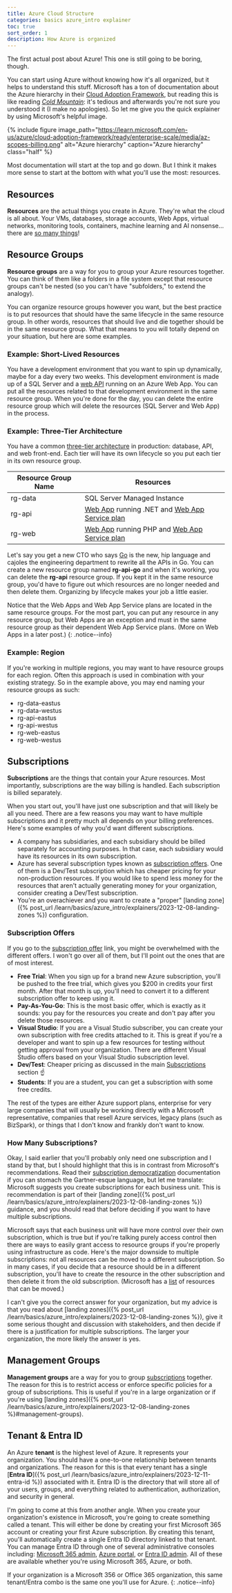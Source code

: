 ```yaml
---
title: Azure Cloud Structure
categories: basics azure_intro explainer
toc: true
sort_order: 1
description: How Azure is organized
---
```

The first actual post about Azure! This one is still going to be boring, though.

You can start using Azure without knowing how it's all organized, but it helps to understand this stuff. Microsoft has a ton of documentation about the Azure hierarchy in their [Cloud Adoption Framework](https://learn.microsoft.com/en-us/azure/cloud-adoption-framework/overview), but reading this is like reading [*Cold Mountain*](https://a.co/d/3O6MT6J): it's tedious and afterwards you're not sure you understood it (I make no apologies). So let me give you the quick explainer by using Microsoft's helpful image.
<!--more-->

{% include figure image_path="https://learn.microsoft.com/en-us/azure/cloud-adoption-framework/ready/enterprise-scale/media/az-scopes-billing.png" alt="Azure hierarchy" caption="Azure hierarchy" class="half" %}

Most documentation will start at the top and go down. But I think it makes more sense to start at the bottom with what you'll use the most: resources.

## Resources

**Resources** are the actual things you create in Azure. They're what the cloud is all about. Your VMs, databases, storage accounts, Web Apps, virtual networks, monitoring tools, containers, machine learning and AI nonsense... there are [so many things](https://azure.microsoft.com/en-us/products)!

## Resource Groups

**Resource groups** are a way for you to group your Azure resources together. You can think of them like a folders in a file system except that resource groups can't be nested (so you can't have "subfolders," to extend the analogy).

You can organize resource groups however you want, but the best practice is to put resources that should have the same lifecycle in the same resource group. In other words, resources that should live and die together should be in the same resource group. What that means to you will totally depend on your situation, but here are some examples.

### Example: Short-Lived Resources

You have a development environment that you want to spin up dynamically, maybe for a day every two weeks. This development environment is made up of a SQL Server and a [web API](https://www.geeksforgeeks.org/what-is-web-api-and-why-we-use-it/) running on an Azure Web App. You can put all the resources related to that development environment in the same resource group. When you're done for the day, you can delete the entire resource group which will delete the resources (SQL Server and Web App) in the process.

### Example: Three-Tier Architecture

You have a common [three-tier architecture](https://docs.aws.amazon.com/whitepapers/latest/serverless-multi-tier-architectures-api-gateway-lambda/three-tier-architecture-overview.html) in production: database, API, and web front-end. Each tier will have its own lifecycle so you put each tier in its own resource group.

|Resource Group Name|Resources|
|-------------------|---------|
|rg-data|SQL Server Managed Instance|
|rg-api|[Web App](https://learn.microsoft.com/en-us/azure/app-service/overview) running .NET and [Web App Service plan](https://learn.microsoft.com/en-us/azure/app-service/overview-hosting-plans)|
|rg-web|[Web App](https://learn.microsoft.com/en-us/azure/app-service/overview) running PHP and [Web App Service plan](https://learn.microsoft.com/en-us/azure/app-service/overview-hosting-plans)|

Let's say you get a new CTO who says [Go](https://go.dev/) is the new, hip language and cajoles the engineering department to rewrite all the APIs in Go. You can create a new resource group named **rg-api-go** and when it's working, you can delete the **rg-api** resource group. If you kept it in the same resource group, you'd have to figure out which resources are no longer needed and then delete them. Organizing by lifecycle makes your job a little easier.

Notice that the Web Apps and Web App Service plans are located in the same resource groups. For the most part, you can put any resource in any resource group, but Web Apps are an exception and must in the same resource group as their dependent Web App Service plans. (More on Web Apps in a later post.)
{: .notice--info}

### Example: Region

If you're working in multiple regions, you may want to have resource groups for each region. Often this approach is used in combination with your existing strategy. So in the example above, you may end naming your resource groups as such:

- rg-data-eastus
- rg-data-westus
- rg-api-eastus
- rg-api-westus
- rg-web-eastus
- rg-web-westus

## Subscriptions

**Subscriptions** are the things that contain your Azure resources. Most importantly, subscriptions are the way billing is handled. Each subscription is billed separately.

When you start out, you'll have just one subscription and that will likely be all you need. There are a few reasons you may want to have multiple subscriptions and it pretty much all depends on your billing preferences. Here's some examples of why you'd want different subscriptions.

- A company has subsidiaries, and each subsidiary should be billed separately for accounting purposes. In that case, each subsidiary would have its resources in its own subscription.
- Azure has several subscription types known as [subscription offers](https://azure.microsoft.com/en-us/support/legal/offer-details/). One of them is a Dev/Test subscription which has cheaper pricing for your non-production resources. If you would like to spend less money for the resources that aren't actually generating money for your organization, consider creating a Dev/Test subscription.
- You're an overachiever and you want to create a "proper" [landing zone]({% post_url /learn/basics/azure_intro/explainers/2023-12-08-landing-zones %}) configuration.

### Subscription Offers

If you go to the [subscription offer](https://azure.microsoft.com/en-us/support/legal/offer-details/) link, you might be overwhelmed with the different offers. I won't go over all of them, but I'll point out the ones that are of most interest.

- **Free Trial**: When you sign up for a brand new Azure subscription, you'll be pushed to the free trial, which gives you $200 in credits your first month. After that month is up, you'll need to convert it to a different subscription offer to keep using it.
- **Pay-As-You-Go**: This is the most basic offer, which is exactly as it sounds: you pay for the resources you create and don't pay after you delete those resources.
- **Visual Studio**: If you are a Visual Studio subscriber, you can create your own subscription with free credits attached to it. This is great if you're a developer and want to spin up a few resources for testing without getting approval from your organization. There are different Visual Studio offers based on your Visual Studio subscription level.
- **Dev/Test**: Cheaper pricing as discussed in the main [Subscriptions](#subscriptions) section :point_up:
- **Students**: If you are a student, you can get a subscription with some free credits.

The rest of the types are either Azure support plans, enterprise for very large companies that will usually be working directly with a Microsoft representative, companies that resell Azure services, legacy plans (such as BizSpark), or things that I don't know and frankly don't want to know.

### How Many Subscriptions?

Okay, I said earlier that you'll probably only need one subscription and I stand by that, but I should highlight that this is in contrast from Microsoft's recommendations. Read their [subscription democratization](https://learn.microsoft.com/en-us/azure/cloud-adoption-framework/ready/landing-zone/design-principles#subscription-democratization) documentation if you can stomach the Gartner-esque language, but let me translate: Microsoft suggests you create subscriptions for each business unit. This is recommendation is part of their [landing zone]({% post_url /learn/basics/azure_intro/explainers/2023-12-08-landing-zones %}) guidance, and you should read that before deciding if you want to have multiple subscriptions.

Microsoft says that each business unit will have more control over their own subscription, which is true but if you're talking purely access control then there are ways to easily grant access to resource groups if you're properly using infrastructure as code. Here's the major downside to multiple subscriptions: not all resources can be moved to a different subscription. So in many cases, if you decide that a resource should be in a different subscription, you'll have to create the resource in the other subscription and then delete it from the old subscription. (Microsoft has a [list](https://learn.microsoft.com/en-us/azure/azure-resource-manager/management/move-support-resources) of resources that can be moved.)

I can't give you the correct answer for your organization, but my advice is that you read about [landing zones]({% post_url /learn/basics/azure_intro/explainers/2023-12-08-landing-zones %}), give it some serious thought and discussion with stakeholders, and then decide if there is a justification for multiple subscriptions. The larger your organization, the more likely the answer is yes.

## Management Groups

**Management groups** are a way for you to group [subscriptions](#subscriptions) together. The reason for this is to restrict access or enforce specific policies for a group of subscriptions. This is useful if you're in a large organization or if you're using [landing zones]({% post_url /learn/basics/azure_intro/explainers/2023-12-08-landing-zones %}#management-groups).

## Tenant & Entra ID

An Azure **tenant** is the highest level of Azure. It represents your organization. You should have a one-to-one relationship between tenants and organizations. The reason for this is that every tenant has a single [**Entra ID**]({% post_url /learn/basics/azure_intro/explainers/2023-12-11-entra-id %}) associated with it. Entra ID is the directory that will store all of your users, groups, and everything related to authentication, authorization, and security in general.

I'm going to come at this from another angle. When you create your organization's existence in Microsoft, you're going to create something called a tenant. This will either be done by creating your first Microsoft 365 account or creating your first Azure subscription. By creating this tenant, you'll automatically create a single Entra ID directory linked to that tenant. You can manage Entra ID through one of several administrative consoles including: [Microsoft 365 admin](https://admin.microsoft.com), [Azure portal](https://portal.azure.com), or [Entra ID admin](https://entra.microsoft.com). All of these are available whether you're using Microsoft 365, Azure, or both.

If your organization is a Microsoft 356 or Office 365 organization, this same tenant/Entra combo is the same one you'll use for Azure.
{: .notice--info}